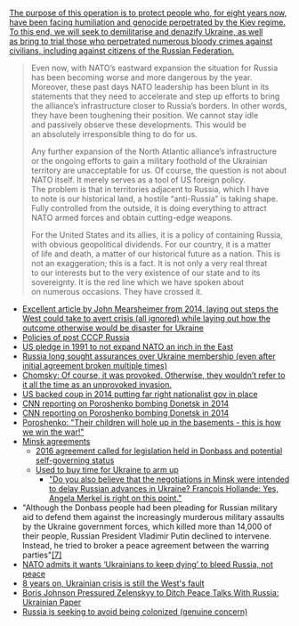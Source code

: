 [The purpose of this operation is to protect people who, for eight years now, have been facing humiliation and genocide perpetrated by the Kiev regime. To this end, we will seek to demilitarise and denazify Ukraine, as well as bring to trial those who perpetrated numerous bloody crimes against civilians, including against citizens of the Russian Federation.](http://en.kremlin.ru/events/president/news/67843)

> Even now, with NATO’s eastward expansion the situation for Russia has been becoming worse and more dangerous by the year. Moreover, these past days NATO leadership has been blunt in its statements that they need to accelerate and step up efforts to bring the alliance’s infrastructure closer to Russia’s borders. In other words, they have been toughening their position. We cannot stay idle and passively observe these developments. This would be an absolutely irresponsible thing to do for us.
> 
> Any further expansion of the North Atlantic alliance’s infrastructure or the ongoing efforts to gain a military foothold of the Ukrainian territory are unacceptable for us. Of course, the question is not about NATO itself. It merely serves as a tool of US foreign policy. The problem is that in territories adjacent to Russia, which I have to note is our historical land, a hostile “anti-Russia” is taking shape. Fully controlled from the outside, it is doing everything to attract NATO armed forces and obtain cutting-edge weapons.
> 
> For the United States and its allies, it is a policy of containing Russia, with obvious geopolitical dividends. For our country, it is a matter of life and death, a matter of our historical future as a nation. This is not an exaggeration; this is a fact. It is not only a very real threat to our interests but to the very existence of our state and to its sovereignty. It is the red line which we have spoken about on numerous occasions. They have crossed it.


-   [Excellent article by John Mearsheimer from 2014, laying out steps the West could take to avert crisis (all ignored) while laying out how the outcome otherwise would be disaster for Ukraine](app://obsidian.md/Why%20the%20Ukraine%20Crisis%20Is%20the%20West%E2%80%99s%20Fault.pdf)
- [Policies of post CCCP Russia](https://leohezhao.medium.com/putin-russia-and-putins-russia-ab2de6d0bb2f)
-   [US pledge in 1991 to not expand NATO an inch in the East](app://obsidian.md/US%20pledge%20in%201991%20to%20not%20expand%20NATO%20an%20inch%20in%20the%20East)
-   [Russia long sought assurances over Ukraine membership (even after initial agreement broken multiple times)](https://www.indianpunchline.com/biden-white-house-spoofs-the-kremlin/)
-   [Chomsky: Of course, it was provoked. Otherwise, they wouldn’t refer to it all the time as an unprovoked invasion.](https://www.counterpunch.org/2022/06/28/not-a-justification-but-a-provocation-chomsky-on-the-root-causes-of-the-russia-ukraine-war/)
-   [US backed coup in 2014 putting far right nationalist gov in place](app://obsidian.md/2014%20Maidan%20Coup%20in%20Ukraine)
-   [CNN reporting on Poroshenko bombing Donetsk in 2014](https://twitter.com/Syricide/status/1609202292472832000)
-   [CNN reporting on Poroshenko bombing Donetsk in 2014](app://obsidian.md/CNN_2014_Poroshenko_Donetsk.mp4)
-   [Poroshenko: "Their children will hole up in the basements - this is how we win the war!"](https://www.youtube.com/watch?v=aHWHqj8g7Bk)
-   [Minsk agreements](app://obsidian.md/Minsk%20agreements%20following%202014%20Maidan%20Coup%20in%20Ukraine)
    -   [2016 agreement called for legislation held in Donbass and potential self-governing status](app://obsidian.md/Minsk%20agreements%20following%202014%20Maidan%20Coup%20in%20Ukraine#^54fd9d)
    -   [Used to buy time for Ukraine to arm up](https://consortiumnews.com/2022/12/05/scott-ritter-merkel-reveals-wests-duplicity/)
        -   ["Do you also believe that the negotiations in Minsk were intended to delay Russian advances in Ukraine? François Hollande: Yes, Angela Merkel is right on this point."](https://kyivindependent.com/national/hollande-there-will-only-be-a-way-out-of-the-conflict-when-russia-fails-on-the-ground)
-   "Although the Donbass people had been pleading for Russian military aid to defend them against the increasingly murderous military assaults by the Ukraine government forces, which killed more than 14,000 of their people, Russian President Vladimir Putin declined to intervene. Instead, he tried to broker a peace agreement between the warring parties"[[7]](app://obsidian.md/index.html#fn-7-8ed4f4fe78a9672c)
-   [NATO admits it wants ‘Ukrainians to keep dying’ to bleed Russia, not peace](https://mronline.org/2022/04/13/nato-admits-it-wants-ukrainians-to-keep-dying-to-bleed-russia-not-peace/)
-   [8 years on, Ukrainian crisis is still the West's fault](https://mronline.org/2022/03/15/8-years-on-the-ukrainian-crisis-is-still-the-wests-fault/)
-   [Boris Johnson Pressured Zelenskyy to Ditch Peace Talks With Russia: Ukrainian Paper](https://www.commondreams.org/news/2022/05/06/boris-johnson-pressured-zelenskyy-ditch-peace-talks-russia-ukrainian-paper)
-   [Russia is seeking to avoid being colonized (genuine concern)](app://obsidian.md/Domenico%20Losurdo%20interviewed%20by%20Opera%20Magazine%20(2017)#^c4b812)